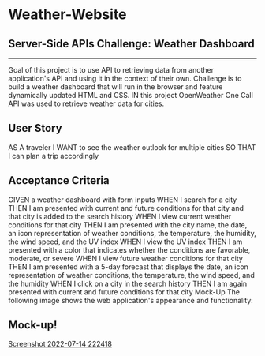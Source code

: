 # Weather-Website
## Server-Side APIs Challenge: Weather Dashboard
---
Goal of this project is to use API to retrieving data from another application's API and using it in the context of their own. Challenge is to build a weather dashboard that will run in the browser and feature dynamically updated HTML and CSS. IN this project OpenWeather One Call API was used to retrieve weather data for cities. 
## User Story
AS A traveler
I WANT to see the weather outlook for multiple cities
SO THAT I can plan a trip accordingly

## Acceptance Criteria
GIVEN a weather dashboard with form inputs
WHEN I search for a city
THEN I am presented with current and future conditions for that city and that city is added to the search history
WHEN I view current weather conditions for that city
THEN I am presented with the city name, the date, an icon representation of weather conditions, the temperature, the humidity, the wind speed, and the UV index
WHEN I view the UV index
THEN I am presented with a color that indicates whether the conditions are favorable, moderate, or severe
WHEN I view future weather conditions for that city
THEN I am presented with a 5-day forecast that displays the date, an icon representation of weather conditions, the temperature, the wind speed, and the humidity
WHEN I click on a city in the search history
THEN I am again presented with current and future conditions for that city
Mock-Up
The following image shows the web application's appearance and functionality:

## Mock-up!
[Screenshot 2022-07-14 222418](https://user-images.githubusercontent.com/106194588/179134689-6affa606-84a7-403d-90bc-e84c31e756da.png)
